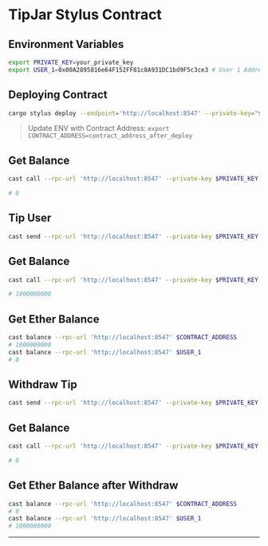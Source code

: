 # TipJar Stylus Contract

## Environment Variables

```bash
export PRIVATE_KEY=your_private_key
export USER_1=0x00A2895816e64F152FF81c8A931DC1bd9F5c3ce3 # User 1 Address
```

## Deploying Contract

```bash
cargo stylus deploy --endpoint='http://localhost:8547' --private-key="$PRIVATE_KEY" --no-verify
```

> Update ENV with Contract Address: `export CONTRACT_ADDRESS=contract_address_after_deploy`

## Get Balance

```bash
cast call --rpc-url 'http://localhost:8547' --private-key $PRIVATE_KEY $CONTRACT_ADDRESS "getBalance(address)(uint256)" $USER_1

# 0
```

## Tip User

```bash
cast send --rpc-url 'http://localhost:8547' --private-key $PRIVATE_KEY $CONTRACT_ADDRESS "tip(address,uint256)(uint256)" $USER_1 1000000000 --value 1000000000
```

## Get Balance

```bash
cast call --rpc-url 'http://localhost:8547' --private-key $PRIVATE_KEY $CONTRACT_ADDRESS "getBalance(address)(uint256)" $USER_1

# 1000000000
```

## Get Ether Balance

```bash
cast balance --rpc-url 'http://localhost:8547' $CONTRACT_ADDRESS
# 1000000000
cast balance --rpc-url 'http://localhost:8547' $USER_1
# 0
```

## Withdraw Tip

```bash
cast send --rpc-url 'http://localhost:8547' --private-key $PRIVATE_KEY $CONTRACT_ADDRESS "withdraw(address)(uint256)" $USER_1
```

## Get Balance

```bash
cast call --rpc-url 'http://localhost:8547' --private-key $PRIVATE_KEY $CONTRACT_ADDRESS "getBalance(address)(uint256)" $USER_1

# 0
```

## Get Ether Balance after Withdraw

```bash
cast balance --rpc-url 'http://localhost:8547' $CONTRACT_ADDRESS
# 0
cast balance --rpc-url 'http://localhost:8547' $USER_1
# 1000000000
```

---
